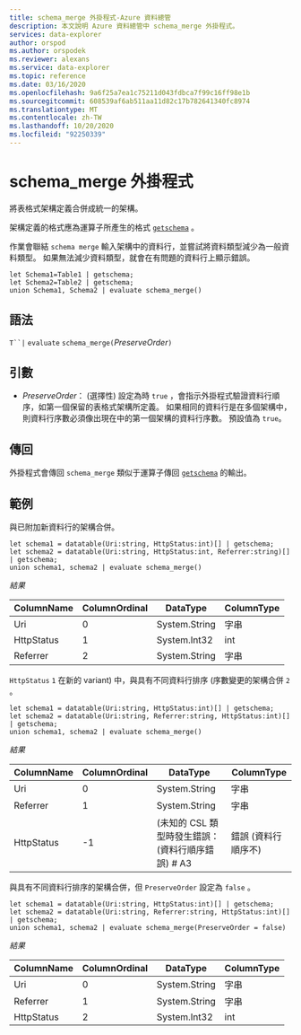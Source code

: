 ```yaml
---
title: schema_merge 外掛程式-Azure 資料總管
description: 本文說明 Azure 資料總管中 schema_merge 外掛程式。
services: data-explorer
author: orspod
ms.author: orspodek
ms.reviewer: alexans
ms.service: data-explorer
ms.topic: reference
ms.date: 03/16/2020
ms.openlocfilehash: 9a6f25a7ea1c75211d043fdbca7f99c16ff98e1b
ms.sourcegitcommit: 608539af6ab511aa11d82c17b782641340fc8974
ms.translationtype: MT
ms.contentlocale: zh-TW
ms.lasthandoff: 10/20/2020
ms.locfileid: "92250339"
---
```

# <a name="schema_merge-plugin"></a>schema_merge 外掛程式

將表格式架構定義合併成統一的架構。 

架構定義的格式應為運算子所產生的格式 [`getschema`](./getschemaoperator.md) 。

作業會聯結 `schema merge` 輸入架構中的資料行，並嘗試將資料類型減少為一般資料類型。 如果無法減少資料類型，就會在有問題的資料行上顯示錯誤。

```kusto
let Schema1=Table1 | getschema;
let Schema2=Table2 | getschema;
union Schema1, Schema2 | evaluate schema_merge()
```

## <a name="syntax"></a>語法

`T``|` `evaluate` `schema_merge(`*PreserveOrder*`)`

## <a name="arguments"></a>引數

* *PreserveOrder*： (選擇性) 設定為時 `true` ，會指示外掛程式驗證資料行順序，如第一個保留的表格式架構所定義。 如果相同的資料行是在多個架構中，則資料行序數必須像出現在中的第一個架構的資料行序數。 預設值為 `true`。

## <a name="returns"></a>傳回

外掛程式會傳回 `schema_merge` 類似于運算子傳回 [`getschema`](./getschemaoperator.md) 的輸出。

## <a name="examples"></a>範例

與已附加新資料行的架構合併。

```kusto
let schema1 = datatable(Uri:string, HttpStatus:int)[] | getschema;
let schema2 = datatable(Uri:string, HttpStatus:int, Referrer:string)[] | getschema;
union schema1, schema2 | evaluate schema_merge()
```

*結果*

|ColumnName | ColumnOrdinal | DataType | ColumnType|
|---|---|---|---|
|Uri|0|System.String|字串|
|HttpStatus|1|System.Int32|int|
|Referrer|2|System.String|字串|

`HttpStatus` `1` 在新的 variant) 中，與具有不同資料行排序 (序數變更的架構合併 `2` 。

```kusto
let schema1 = datatable(Uri:string, HttpStatus:int)[] | getschema;
let schema2 = datatable(Uri:string, Referrer:string, HttpStatus:int)[] | getschema;
union schema1, schema2 | evaluate schema_merge()
```

*結果*

|ColumnName | ColumnOrdinal | DataType | ColumnType|
|---|---|---|---|
|Uri|0|System.String|字串|
|Referrer|1|System.String|字串|
|HttpStatus|-1| (未知的 CSL 類型時發生錯誤： (資料行順序錯誤) # A3|錯誤 (資料行順序不) |

與具有不同資料行排序的架構合併，但 `PreserveOrder` 設定為 `false` 。

```kusto
let schema1 = datatable(Uri:string, HttpStatus:int)[] | getschema;
let schema2 = datatable(Uri:string, Referrer:string, HttpStatus:int)[] | getschema;
union schema1, schema2 | evaluate schema_merge(PreserveOrder = false)
```

*結果*

|ColumnName | ColumnOrdinal | DataType | ColumnType|
|---|---|---|---|
|Uri|0|System.String|字串
|Referrer|1|System.String|字串
|HttpStatus|2|System.Int32|int|
